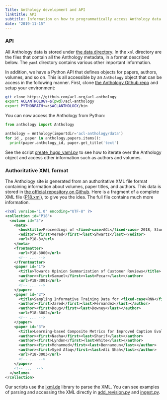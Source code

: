 ```yaml
---
Title: Anthology development and API
linktitle: API
subtitle: Information on how to programmatically access Anthology data
date: "2019-11-15"
---
```


### API

All Anthology data is stored under [the data directory](https://github.com/acl-org/acl-anthology/tree/master/data).
In the `xml` directory are the files that contain all the Anthology metadata, in a format described below.
The `yaml` directory contains various other important information.

In addition, we have a Python API that defines objects for papers, authors, volumes, and so on.
This is all accessible by an `Anthology` object that can be access in the following manner.
First, clone [the Anthology Github repo](https://github.com/acl-org/acl-anthology) and setup your environment:

```bash
git clone https://github.com/acl-org/acl-anthology
export ACLANTHOLOGY=$(pwd)/acl-anthology
export PYTHONPATH+=:$ACLANTHOLOGY/bin
```

You can now access the Anthology from Python:

```python
from anthology import Anthology

anthology = Anthology(importdir='acl-anthology/data')
for id_, paper in anthology.papers.items():
  print(paper.anthology_id, paper.get_title('text')
```

See the script [create_hugo_yaml.py](https://github.com/acl-org/acl-anthology/blob/master/bin/create_hugo_yaml.py) to see how to iterate over the Anthology object and access other information such as authors and volumes.

### Authoritative XML format

The Anthology site is generated from an authoritative XML file format containing information about volumes, paper titles, and authors.
This data is stored in [the official repository on Github](https://github.com/acl-org/acl-anthology/tree/master/data/xml).
Here is a fragment of a complete XML file ([P18.xml](https://github.com/acl-org/acl-anthology/blob/master/data/xml/P18.xml)), to give you the idea.
The full file contains much more information.

```xml
<?xml version="1.0" encoding="UTF-8" ?>
<collection id="P18">
  <volume id="3">
    <meta>
      <booktitle>Proceedings of <fixed-case>ACL</fixed-case> 2018, Student Research Workshop</booktitle>
      <editor><first>Vered</first><last>Shwartz</last></editor>
      <url>P18-3</url>
    </meta>
    <frontmatter>
      <url>P18-3000</url>
      <!-- ... -->
    </frontmatter>
    <paper id="1">
      <title>Towards Opinion Summarization of Customer Reviews</title>
      <author><first>Samuel</first><last>Pecar</last></author>
      <url>P18-3001</url>
      <!-- ... -->
    </paper>
    <paper id="2">
      <title>Sampling Informative Training Data for <fixed-case>RNN</fixed-case> Language Models</title>
      <author><first>Jared</first><last>Fernandez</last></author>
      <author><first>Doug</first><last>Downey</last></author>
      <url>P18-3002</url>
      <!-- ... -->
    </paper>
    <paper id="3">
      <title>Learning-based Composite Metrics for Improved Caption Evaluation</title>
      <author><first>Naeha</first><last>Sharif</last></author>
      <author><first>Lyndon</first><last>White</last></author>
      <author><first>Mohammed</first><last>Bennamoun</last></author>
      <author><first>Syed Afaq</first><last>Ali Shah</last></author>
      <url>P18-3003</url>
      <!-- ... -->
    </paper>
    <!-- ...  -->
  </volume>
</collection>
```

Our scripts use the [lxml.de](http://lxml.de) library to parse the XML.
You can see examples of parsing and accessing the XML directly in [add_revision.py](https://github.com/acl-org/acl-anthology/blob/master/bin/add_revision.py) and [ingest.py](https://github.com/acl-org/acl-anthology/blob/master/bin/ingest.py).
